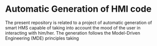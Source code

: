 # Automatic Generation of HMI code

The present repository is related to a project of automatic generation of smart HMS capable of taking into account the mood of the user in interacting with him/her. The generation follows the Model-Driven Engineering (MDE) principles taking  
